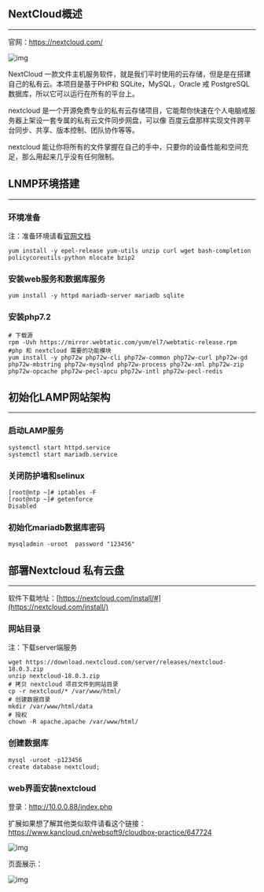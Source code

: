 ## NextCloud概述

------

 

官网：https://nextcloud.com/

![img](https://img2020.cnblogs.com/blog/1740081/202004/1740081-20200417133118926-555988005.png)

NextCloud 一款文件主机服务软件，就是我们平时使用的云存储，但是是在搭建自己的私有云。本项目是基于PHP和 SQLite，MySQL，Oracle 戒 PostgreSQL 数据库，所以它可以运行在所有的平台上。

nextcloud 是一个开源免费专业的私有云存储项目，它能帮你快速在个人电脑戒服务器上架设一套专属的私有云文件同步网盘，可以像 百度云盘那样实现文件跨平台同步、共享、版本控制、团队协作等等。

nextcloud 能让你将所有的文件掌握在自己的手中，只要你的设备性能和空间充足，那么用起来几乎没有任何限制。

 

 

## LNMP环境搭建

------

 

### 环境准备

注：准备环境请看[官网文档](https://docs.nextcloud.com/server/15/admin_manual/installation/system_requirements.html)

```
yum install -y epel-release yum-utils unzip curl wget bash-completion policycoreutils-python mlocate bzip2
```

### 安装web服务和数据库服务

```
yum install -y httpd mariadb-server mariadb sqlite
```

### 安装php7.2

```
# 下载源
rpm -Uvh https://mirror.webtatic.com/yum/el7/webtatic-release.rpm
#php 和 nextcloud 需要的功能模块
yum install -y php72w php72w-cli php72w-common php72w-curl php72w-gd php72w-mbstring php72w-mysqlnd php72w-process php72w-xml php72w-zip php72w-opcache php72w-pecl-apcu php72w-intl php72w-pecl-redis
```

 

## 初始化LAMP网站架构

------

 

### 启动LAMP服务

```
systemctl start httpd.service
systemctl start mariadb.service
```

### 关闭防护墙和selinux

```
[root@ntp ~]# iptables -F
[root@ntp ~]# getenforce
Disabled
```

###  初始化mariadb数据库密码

```
mysqladmin -uroot  password "123456"
```

 

## 部署Nextcloud 私有云盘

------

 

软件下载地址：[https://nextcloud.com/install/#](https://nextcloud.com/install/)

### 网站目录

注：下载server端服务

```
wget https://download.nextcloud.com/server/releases/nextcloud-18.0.3.zip
unzip nextcloud-18.0.3.zip
# 拷贝 nextcloud 项目文件到网站目录
cp -r nextcloud/* /var/www/html/
# 创建数据目录
mkdir /var/www/html/data
# 授权
chown -R apache.apache /var/www/html/
```

### 创建数据库

```
mysql -uroot -p123456
create database nextcloud;
```

### web界面安装nextcloud

登录：http://10.0.0.88/index.php

扩展如果想了解其他类似软件请看这个链接：https://www.kancloud.cn/websoft9/cloudbox-practice/647724

![img](https://img2020.cnblogs.com/blog/1740081/202004/1740081-20200417133013134-1893856781.png)

页面展示：

![img](https://img2020.cnblogs.com/blog/1740081/202004/1740081-20200417133040614-1366170156.png)